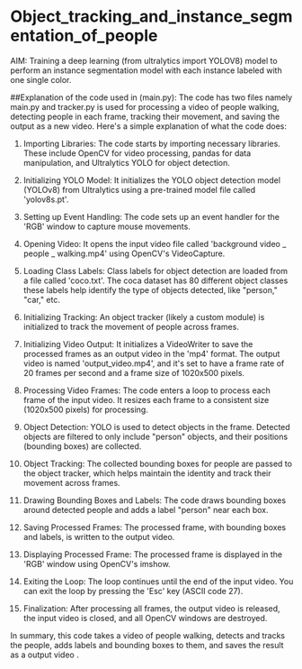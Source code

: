 # Object_tracking_and_instance_segmentation_of_people

AIM: Training a deep learning (from ultralytics import YOLOV8) model to perform an instance segmentation model with each instance labeled with one single color.

##Explanation of the code used in (main.py):
The code has two files namely main.py and tracker.py is used for processing a video of people walking, detecting people in each frame, tracking their movement, and saving the output as a new video. Here's a simple explanation of what the code does:

1.	Importing Libraries: The code starts by importing necessary libraries. These include OpenCV for video processing, pandas for data manipulation, and Ultralytics YOLO for object detection.

2.	Initializing YOLO Model: It initializes the YOLO object detection model (YOLOv8) from Ultralytics using a pre-trained model file called 'yolov8s.pt'.

3.	Setting up Event Handling: The code sets up an event handler for the 'RGB' window to capture mouse movements.

4.	Opening Video: It opens the input video file called 'background video _ people _ walking.mp4' using OpenCV's VideoCapture.

5.	Loading Class Labels: Class labels for object detection are loaded from a file called 'coco.txt'. The coca dataset has 80 different object classes these labels help identify the type of objects detected, like "person," "car," etc.

6.	Initializing Tracking: An object tracker (likely a custom module) is initialized to track the movement of people across frames.

7.	Initializing Video Output: It initializes a VideoWriter to save the processed frames as an output video in the 'mp4' format. The output video is named 'output_video.mp4', and it's set to have a frame rate of 20 frames per second and a frame size of 1020x500 pixels.

8.	Processing Video Frames: The code enters a loop to process each frame of the input video. It resizes each frame to a consistent size (1020x500 pixels) for processing.

9.	Object Detection: YOLO is used to detect objects in the frame. Detected objects are filtered to only include "person" objects, and their positions (bounding boxes) are collected.

10.	Object Tracking: The collected bounding boxes for people are passed to the object tracker, which helps maintain the identity and track their movement across frames.

11.	Drawing Bounding Boxes and Labels: The code draws bounding boxes around detected people and adds a label "person" near each box.

12.	Saving Processed Frames: The processed frame, with bounding boxes and labels, is written to the output video.

13.	Displaying Processed Frame: The processed frame is displayed in the 'RGB' window using OpenCV's imshow.

14.	Exiting the Loop: The loop continues until the end of the input video. You can exit the loop by pressing the 'Esc' key (ASCII code 27).

15.	Finalization: After processing all frames, the output video is released, the input video is closed, and all OpenCV windows are destroyed.

In summary, this code takes a video of people walking, detects and tracks the people, adds labels and bounding boxes to them, and saves the result as a output video .
